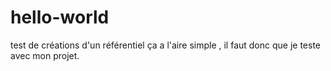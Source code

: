 # hello-world
test de créations d'un référentiel
ça a l'aire simple , il faut donc que je teste avec mon projet.

